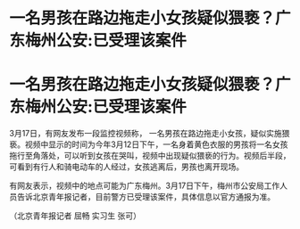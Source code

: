 # 一名男孩在路边拖走小女孩疑似猥亵？广东梅州公安:已受理该案件

# 一名男孩在路边拖走小女孩疑似猥亵？广东梅州公安:已受理该案件

3月17日，有网友发布一段监控视频称，
一名男孩在路边拖走小女孩，疑似实施猥亵。视频中显示的时间为今年3月12日下午，一名身着黄色衣服的男孩将一名女孩拖行至角落处，可以听到女孩在哭叫，视频中出现疑似猥亵的行为。视频后半段，可看到有行人和骑电动车的人经过，女孩逃离后，男孩也离开现场。

有网友表示，视频中的地点可能为广东梅州。3月17日下午，梅州市公安局工作人员告诉北京青年报记者，目前警方已受理该案件，具体信息以官方通报为准。

（北京青年报记者 屈畅 实习生 张可）

